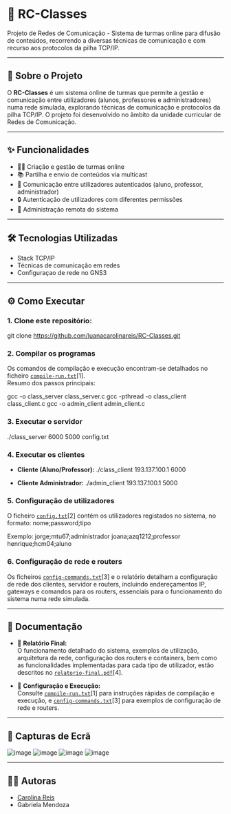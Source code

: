 # 📡 RC-Classes

Projeto de Redes de Comunicação - Sistema de turmas online para difusão de conteúdos, recorrendo a diversas técnicas de comunicação e com recurso aos protocolos da pilha TCP/IP.

---

## 🚀 Sobre o Projeto

O **RC-Classes** é um sistema online de turmas que permite a gestão e comunicação entre utilizadores (alunos, professores e administradores) numa rede simulada, explorando técnicas de comunicação e protocolos da pilha TCP/IP. O projeto foi desenvolvido no âmbito da unidade curricular de Redes de Comunicação.

---

## ✨ Funcionalidades

- 👩‍🏫 Criação e gestão de turmas online
- 📚 Partilha e envio de conteúdos via multicast
- 💬 Comunicação entre utilizadores autenticados (aluno, professor, administrador)
- 🔒 Autenticação de utilizadores com diferentes permissões
- 🔧 Administração remota do sistema

---

## 🛠️ Tecnologias Utilizadas

- Stack TCP/IP
- Técnicas de comunicação em redes
- Configuraçao de rede no GNS3

---

## ⚙️ Como Executar

### 1. Clone este repositório:
git clone https://github.com/luanacarolinareis/RC-Classes.git

### 2. Compilar os programas
Os comandos de compilação e execução encontram-se detalhados no ficheiro [`compile-run.txt`](compile-run.txt)[1].  
Resumo dos passos principais:

gcc -o class_server class_server.c
gcc -pthread -o class_client class_client.c
gcc -o admin_client admin_client.c

### 3. Executar o servidor

./class_server 6000 5000 config.txt

### 4. Executar os clientes

- **Cliente (Aluno/Professor):**
./class_client 193.137.100.1 6000

- **Cliente Administrador:**
./admin_client 193.137.100.1 5000

### 5. Configuração de utilizadores

O ficheiro [`config.txt`](config.txt)[2] contém os utilizadores registados no sistema, no formato:
nome;password;tipo

Exemplo:
jorge;mtu67;administrador
joana;azq1212;professor
henrique;hcm04;aluno

### 6. Configuração de rede e routers

Os ficheiros [`config-commands.txt`](config-commands.txt)[3] e o relatório detalham a configuração de rede dos clientes, servidor e routers, incluindo endereçamentos IP, gateways e comandos para os routers, essenciais para o funcionamento do sistema numa rede simulada.

---

## 📑 Documentação

- 📄 **Relatório Final:**  
  O funcionamento detalhado do sistema, exemplos de utilização, arquitetura da rede, configuração dos routers e containers, bem como as funcionalidades implementadas para cada tipo de utilizador, estão descritos no [`relatorio-final.pdf`](relatorio-final.pdf)[4].

- 📝 **Configuração e Execução:**  
  Consulte [`compile-run.txt`](compile-run.txt)[1] para instruções rápidas de compilação e execução, e [`config-commands.txt`](config-commands.txt)[3] para exemplos de configuração de rede e routers.

---

## 📸 Capturas de Ecrã

![image](https://github.com/user-attachments/assets/e3c2e1dc-85cc-477f-98cd-14f2fc41e7ae)
![image](https://github.com/user-attachments/assets/fbbe461d-6726-4eea-95ee-09858fec1f2a)
![image](https://github.com/user-attachments/assets/c0483f69-c89b-4bd2-86a3-2611872675ad)
![image](https://github.com/user-attachments/assets/faf93fb2-4cb0-4f2a-a9ba-617ead4f7041)

---

## 👩‍💻 Autoras

- [Carolina Reis](https://github.com/luanacarolinareis)
- Gabriela Mendoza
